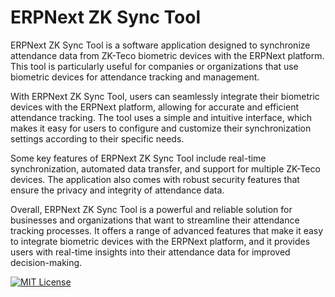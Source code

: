 # ERPNext ZK Sync Tool

ERPNext ZK Sync Tool is a software application designed to synchronize attendance data from ZK-Teco biometric devices with the ERPNext platform. This tool is particularly useful for companies or organizations that use biometric devices for attendance tracking and management.

With ERPNext ZK Sync Tool, users can seamlessly integrate their biometric devices with the ERPNext platform, allowing for accurate and efficient attendance tracking. The tool uses a simple and intuitive interface, which makes it easy for users to configure and customize their synchronization settings according to their specific needs.

Some key features of ERPNext ZK Sync Tool include real-time synchronization, automated data transfer, and support for multiple ZK-Teco devices. The application also comes with robust security features that ensure the privacy and integrity of attendance data.

Overall, ERPNext ZK Sync Tool is a powerful and reliable solution for businesses and organizations that want to streamline their attendance tracking processes. It offers a range of advanced features that make it easy to integrate biometric devices with the ERPNext platform, and it provides users with real-time insights into their attendance data for improved decision-making.


[![MIT License](https://img.shields.io/static/v1?label=NipunaRangika&message=SeaFoodPro&color=blue)](https://choosealicense.com/licenses/mit/)
